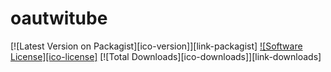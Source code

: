 # oautwitube
[![Latest Version on Packagist][ico-version]][link-packagist]
[![Software License][ico-license]](LICENSE.md)
[![Total Downloads][ico-downloads]][link-downloads]
